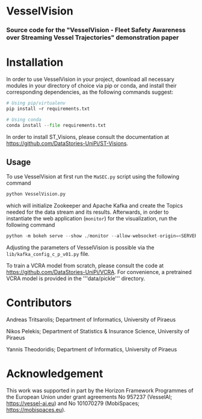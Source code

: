 # VesselVision
### Source code for the "VesselVision - Fleet Safety Awareness over Streaming Vessel Trajectories" demonstration paper


# Installation 
In order to use VesselVision in your project, download all necessary modules in your directory of choice via pip or conda, and install their corresponding dependencies, as the following commands suggest:

```Python
# Using pip/virtualenv
pip install −r requirements.txt

# Using conda
conda install --file requirements.txt
```

In order to install ST_Visions, please consult the documentation at https://github.com/DataStories-UniPi/ST-Visions.


## Usage
To use VesselVision at first run the ```MaSEC.py``` script using the following command
``` Python
python VesselVision.py
```

which will initialize Zookeeper and Apache Kafka and create the Topics needed for the data stream and its results. Afterwards, in order to instantiate the web application (```monitor```) for the visualization, run the following command
``` Python
python -m bokeh serve --show ./monitor --allow-websocket-origin=<SERVER_IP>
```

Adjusting the parameters of VesselVision is possible via the ```lib/kafka_config_c_p_v01.py``` file.

To train a VCRA model from scratch, please consult the code at https://github.com/DataStories-UniPi/VCRA. For convenience, a pretrained VCRA model is provided in the '''data/pickle''' directory.


# Contributors
Andreas Tritsarolis; Department of Informatics, University of Piraeus

Nikos Pelekis; Department of Statistics & Insurance Science, University of Piraeus

Yannis Theodoridis; Department of Informatics, University of Piraeus


# Acknowledgement
This work was supported in part by the Horizon Framework Programmes of the European Union under grant agreements No 957237 (VesselAI; https://vessel-ai.eu) and No 101070279 (MobiSpaces; https://mobispaces.eu).
